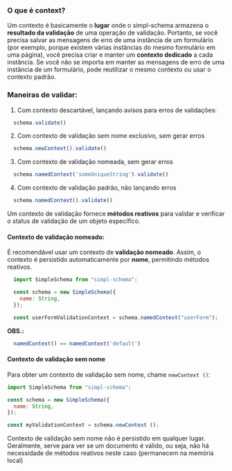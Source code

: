 ### O que é context?

Um contexto é basicamente o **lugar** onde o simpl-schema armazena o **resultado da validação** de uma operação de validação. Portanto, se você precisa salvar as mensagens de erro de uma instância de um formulário (por exemplo, porque existem várias instâncias do mesmo formulário em uma página), você precisa criar e manter um **contexto dedicado** a cada instância. Se você não se importa em manter as mensagens de erro de uma instância de um formulário, pode reutilizar o mesmo contexto ou usar o contexto padrão.

### Maneiras de validar: 
1. Com contexto descartável, lançando avisos para erros de validações:

```js
  schema.validate()
```

2. Com contexto de validação sem nome exclusivo, sem gerar erros

```js
  schema.newContext().validate()
```

3. Com contexto de validação nomeada, sem gerar erros

```js
  schema.namedContext('someUniqueString').validate()
```

4. Com contexto de validação padrão, não lançando erros

```js
  schema.namedContext().validate()
```

Um contexto de validação fornece **métodos reativos** para validar e verificar o status de validação de um objeto específico.

#### Contexto de validação nomeado:

É recomendável usar um contexto de **validação nomeado**. Assim, o contexto é persistido automaticamente por **nome**, permitindo métodos reativos.

```js
  import SimpleSchema from "simpl-schema";

  const schema = new SimpleSchema({
    name: String,
  });

  const userFormValidationContext = schema.namedContext("userForm");
```

**OBS.:** 
```js 
  namedContext() == namedContext('default')
```

#### Contexto de validação sem nome

Para obter um contexto de validação sem nome, chame `newContext ()`:

```js
import SimpleSchema from "simpl-schema";

const schema = new SimpleSchema({
  name: String,
});

const myValidationContext = schema.newContext ();
```

Contexto de validação sem nome não é persistido em qualquer lugar. Geralmente, serve para ver se um documento é válido, ou seja, não há necessidade de métodos reativos neste caso (permanecem na memória local)
